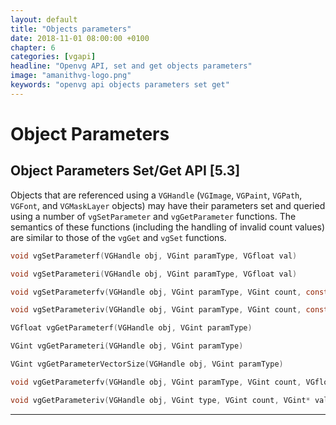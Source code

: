 ```yaml
---
layout: default
title: "Objects parameters"
date: 2018-11-01 08:00:00 +0100
chapter: 6
categories: [vgapi]
headline: "Openvg API, set and get objects parameters"
image: "amanithvg-logo.png"
keywords: "openvg api objects parameters set get"
---
```


# Object Parameters

## Object Parameters Set/Get API [5.3]

Objects that are referenced using a `VGHandle` (`VGImage`, `VGPaint`, `VGPath`, `VGFont`, and `VGMaskLayer` objects) may have their parameters set and queried using a number of `vgSetParameter` and `vgGetParameter` functions. The semantics of these functions (including the handling of invalid count values) are similar to those of the
`vgGet` and `vgSet` functions.

```c
void vgSetParameterf(VGHandle obj, VGint paramType, VGfloat val)
```
```c
void vgSetParameteri(VGHandle obj, VGint paramType, VGfloat val)
```
```c
void vgSetParameterfv(VGHandle obj, VGint paramType, VGint count, const VGfloat* val)
```
```c
void vgSetParameteriv(VGHandle obj, VGint paramType, VGint count, const VGint* val)
```
```c
VGfloat vgGetParameterf(VGHandle obj, VGint paramType)
```
```c
VGint vgGetParameteri(VGHandle obj, VGint paramType)
```
```c
VGint vgGetParameterVectorSize(VGHandle obj, VGint paramType)
```
```c
void vgGetParameterfv(VGHandle obj, VGint paramType, VGint count, VGfloat* val)
```
```c
void vgGetParameteriv(VGHandle obj, VGint type, VGint count, VGint* val)
```

---
